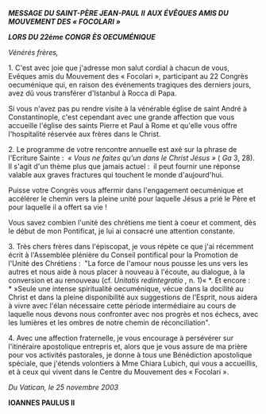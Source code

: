 ***MESSAGE DU SAINT-PÈRE JEAN-PAUL II*** ***AUX  ÉVÊQUES AMIS DU MOUVEMENT DES « FOCOLARI »***

***LORS DU 22ème CONGR*** ***ÈS OECUM******ÉNIQUE***

*Vénérés frères,*

1. C'est avec joie que j'adresse mon salut cordial à chacun de vous, Evêques amis du Mouvement des « Focolari », participant au 22 Congrès oecuménique qui, en raison des événements tragiques des derniers jours, avez dû vous transférer d'Istanbul à Rocca di Papa.

Si vous n'avez pas pu rendre visite à la vénérable église de saint André à Constantinople, c'est cependant avec une grande affection que vous accueille l'église des saints Pierre et Paul à Rome et qu'elle vous offre l'hospitalité réservée aux frères dans le Christ.

2. Le programme de votre rencontre annuelle est axé sur la phrase de l'Ecriture Sainte :  *« *Vous ne faites qu'un dans le Christ Jésus* »* ( *Ga* 3, 28). Il s'agit d'un thème plus que jamais actuel :  il peut fournir une réponse valable aux graves fractures qui touchent le monde d'aujourd'hui.

Puisse votre Congrès vous affermir dans l'engagement oecuménique et accélérer le chemin vers la pleine unité pour laquelle Jésus a prié le Père et pour laquelle il a offert sa vie !

Vous savez combien l'unité des chrétiens me tient à coeur et comment, dès le début de mon Pontificat, je lui ai consacré une attention constante.

3. Très chers frères dans l'épiscopat, je vous répète ce que j'ai récemment écrit à l'Assemblée plénière du Conseil pontifical pour la Promotion de l'Unité des Chrétiens :  "La force de l'amour nous pousse les uns vers les autres et nous aide à nous placer à nouveau à l'écoute, au dialogue, à la conversion et au renouveau (cf. *Unitatis redintegratio* *,* n. 1)« *. Et encore :  * »Seule une intense spiritualité oecuménique, vécue dans la docilité au Christ et dans la pleine disponibilité aux suggestions de l'Esprit, nous aidera à vivre avec l'élan nécessaire cette période intermédiaire au cours de laquelle nous devons nous confronter avec nos progrès et nos échecs, avec les lumières et les ombres de notre chemin de réconciliation".

4. Avec une affection fraternelle, je vous encourage à persévérer sur l'itinéraire apostolique entrepris et, alors que je vous assure de ma prière pour vos activités pastorales, je donne à tous une Bénédiction apostolique spéciale, que j'étends volontiers à Mme Chiara Lubich, qui vous a accueillis, et à ceux qui vivent dans le Centre du Mouvement des « Focolari ».

*Du Vatican, le 25 novembre 2003*

**IOANNES PAULUS II**